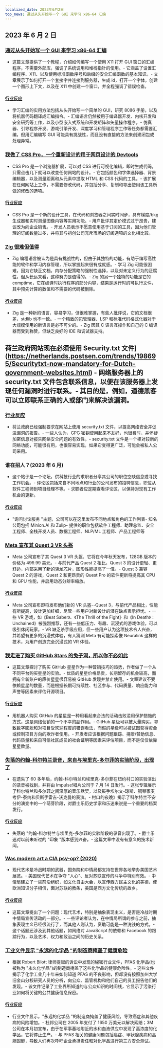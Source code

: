 ```yaml
---
localized_date: 2023年6月2日
top_news: 通过从头开始写一个 GUI 来学习 x86-64 汇编
---
```


## 2023 年 6 月 2 日

### [通过从头开始写一个 GUI 来学习 x86-64 汇编](https://gaultier.github.io/blog/x11_x64.html)

- 这篇文章提供了一个教程，介绍如何编写一个使用 X11 打开 GUI 窗口的汇编程序，不需要外部库，强调了系统调用和堆栈指针的使用。- 它涵盖了设置汇编程序、X11、以及使用标准函数序号和后缀的安全汇编函数的基本知识。- 文章展示了如何打开一个套接字并连接到服务器，生成 id，打开一个字体，创建一个图形上下文，以及在 X11 中创建一个窗口，并全程强调了错误检查。

#### [行业反应](http://news.ycombinator.com/item?id=36153237)

- 学习汇编的实用方法包括从头开始写一个简单的 GUI，研究 8086 手册，以及将机器代码翻译成汇编指令。- 汇编语言仍然被用于编译器开发、内核开发和安全研究等工作，以及小型嵌入式系统和开发矩阵和矢量操作程序。- 仿真器、引导程序开发、游戏引擎开发、深度学习和管理程序工作等任务都需要汇编，但用汇编编写 GUI 可能具有挑战性，而且没有直接的方法来创建闭包或处理异常。

### [我做了 CSS Pro，一个重新设计的用于网页设计的 Devtools](https://csspro.com)

- CSS Pro 是一个浏览器扩展，可以对 CSS 进行可视化编辑，即时生成代码，只需点击几下就可以改变任何网站的设计。- 它包括颜色和字体选择器、背景编辑器，以及测量距离和从元素中提取 HTML 和 CSS 代码的工具。- 该扩展在任何网站上工作，不需要修改代码，并包括分享、复制和导出使用该工具所做的修改的选项。

#### [行业反应](http://news.ycombinator.com/item?id=36148807)

- CSS Pro 是一个新的设计工具，在代码和浏览器之间实时同步，具有梯度/bkg 生成器和实时测量图像内容等实用功能。- 用户批评其定价模式过于昂贵，建议改为向企业销售。- 开发人员表示不愿意使用基于订阅的工具，因为他们管理的订阅数量过多，并将其与初创公司充斥市场的订阅选项的文化相比较。

### [Zig 很难但值得](http://ratfactor.com/zig/hard)

- Zig 编程语言被认为是具有挑战性的，但由于其独特的功能，有助于编写高性能的软件和学习内存管理，所以掌握起来很有成就感。- 学习 Zig 可能很困难，因为它缺乏文档，内存分配策略的强制性选择，以及对未定义行为的迂腐性，但从长远来看，这种努力是值得的。- Zig 的另一个独特的功能是它的 comptime，它在编译时执行程序的部分内容，结果是运行时的可执行文件，其中预先计算的数值和不需要的代码被删除。

#### [行业反应](http://news.ycombinator.com/item?id=36149462)

- Zig 是一种新的语言，容易学习，但很难掌握，有些人批评说，它的文档很差，stdlib 也不一致。- 一个精致的包管理器、LSP 和标准代码格式化器对于大规模使用的新语言是必不可少的。- Zig 因其 C 语言互操作和自己的 C 编译器而受到称赞，但缺乏良好的 IDE 和调试器支持。

## 荷兰政府网站现在必须使用 Security.txt 文件](https://netherlands.postsen.com/trends/198695/Securitytxt-now-mandatory-for-Dutch-government-websites.html) - 网络服务器上的 security.txt 文件包含联系信息，以便在该服务器上发现任何漏洞时进行联系。- 其目的是，例如，道德黑客可以立即联系正确的人或部门来解决该漏洞。

### [行业反应](http://news.ycombinator.com/item?id=36149004)

- 荷兰政府已经强制要求在网站上使用 security.txt 文件，以提高网络安全并促进漏洞的报告。- 一些人认为，GPG 密钥使用起来不友好，也很费时，并怀疑加密信息对报告网络安全问题的有效性。- security.txt 文件是一个相对较新的网络功能，可能很有用，也很容易实现，如果它变得更广泛，可能会被私人公司采用。

### 谁在招人？(2023 年 6 月)

- 这个帖子是一个论坛，供科技行业的求职者分享其公司的职位空缺信息或寻找工作机会。- 评论区包括来自不同地点和行业的公司发布的招聘信息，职位从软件工程师到项目经理不等。- 求职者应定期查看评论区，以保持对现有工作机会的更新。

#### [行业反应](http://news.ycombinator.com/item?id=36152014)

- "询问讨论服务 "主题，公司可以在这里发布不同地点和角色的工作列表- 知名公司包括 Minion.AI 和 Zulip- 提供的职位包括软件工程师、助理总监、安全工程师、全栈开发人员、数据工程师、NLP/ML 工程师、产品工程师等

### [Meta 宣布其 Quest 3 VR 头盔](https://www.theverge.com/2023/6/1/23744576/meta-quest-3-vr-headset-price-details)

- Meta 公司宣布了其 Quest 3 VR 头盔，它将在今年秋天发布，128GB 版本的价格为 499.99 美元。- 与前代产品 Quest 2 相比，Quest 3 的设计更轻、更舒适，内部采用了新的骁龙芯片，图形性能提高了一倍。- Quest 3 兼容 Quest 2 的游戏，Quest 2 和更昂贵的 Quest Pro 的软件更新将提高其 CPU 和 GPU 性能，并启用动态分辨率缩放。

#### [行业反应](http://news.ycombinator.com/item?id=36151375)

- Meta 公司宣布即将发布他们新的 VR 头盔--Quest 3，与前代产品相比，性能有所提高，设计更加纤细，尽管一些用户对新设计的潜在缺点表示担忧。- 一些 VR 游戏，如《Beat Saber》、《The Thrill of the Fight》和《In Death》：Unchained》被强烈推荐，还有一些低压力、有趣、沉浸式的游戏体验，可以吸引休闲玩家。- VR 缺乏杀手级应用，但一些用户认为这项技术令人兴奋，并希望有更多的沉浸式体验，有人猜测 Meta 有可能探索像 Neuralink 这样的技术，为用户创造完全沉浸式的 VR 体验。

### [我走进了购买 GitHub Stars 的兔子洞，所以你不必如此](https://the-guild.dev/blog/judging-open-source-by-github-stars)

- 这篇文章探讨了购买 GitHub 星星作为一种营销技巧的趋势，作者做了一个从不同平台购买星星的实验。- 优质的星星价格昂贵，长期留存的机会较高，而拥有全新账户的廉价星星很容易被 GitHub 发现并禁止使用。- 文章建议不要依赖星星的数量，而是根据长期可持续性、社区参与、代码质量、响应能力和声誉等因素来评估开源项目。

#### [行业反应](http://news.ycombinator.com/item?id=36151140)

- 用机器人购买 GitHub 的星星是一种用看起来合法的活动击败滥用保护措施的方式，这是网络营销的一个不幸的副作用。- GitHub 星级可以被大量购买，导致数字膨胀和对项目受欢迎程度的错误看法，而假的星级可以被试图获得资金或控制项目方向的欺诈者使用。- 开发者应该根据问题跟踪、捐赠/赞助信息、代码质量和来自可信社区成员的社会证明等因素来评估项目，而不是仅仅依靠星星数量。

### [失落的约翰-科尔特兰录音，来自与埃里克-多尔菲的实验阶段，出现了](https://www.npr.org/2023/05/31/1179098682/john-coltrane-eric-dolphy-village-gate-1961-lost-album)

- 在遗失了 60 多年后，约翰-科尔特兰和埃里克-多尔菲在纽约村口的实验演出的录音被找到，并将由 Impulse!唱片公司于 7 月 14 日发行。- 这张专辑展示了科尔特兰和多尔菲之间深厚的音乐默契，以及鼓手埃尔文-琼斯、钢琴家麦考伊-泰纳和贝斯手雷吉-沃克曼的表演。- 村口的夜晚》揭示了科尔特兰不安分的演变中的一个萌芽阶段，对爵士乐历史学家和乐迷来说是一个重要的档案发行。

#### [行业反应](http://news.ycombinator.com/item?id=36146905)

- 失落的 "约翰-科尔特兰与埃里克-多尔菲的实验阶段的录音出现了。- 爵士乐迷对以前未听过的 "印象 "版本感到兴奋。- 这篇文章中没有有意义的技术新闻。

### [Was modern art a CIA psy-op? (2020)](https://daily.jstor.org/was-modern-art-really-a-cia-psy-op/)

- 现代艺术是冷战时期的武器，国务院和中情局都支持在世界各地举办美国艺术展览。- 美国现代艺术在争夺 "人心"、反对苏联宣传的斗争中特别有效。- 中情局建立了一些前沿组织，如文化自由大会，以宣传西方民主文化的美德，使欧洲知识分子相信，面对苏联的教条，美国是西方文化传统的故乡。

#### [行业反应](http://news.ycombinator.com/item?id=36155204)

- 这篇文章提出了一个问题：现代艺术，特别是抽象表现主义，是否是冷战时期中情局宣传活动的一部分。- 一些评论者认为，在中情局所谓的参与之前，抽象表现主义已经很流行了，而其他人则认为，资助可能是一种洗钱的方式。- 这个话题还涉及到其他话题，如网络对 JavaScript 的依赖和 Facebook 的跟踪行为，以及艺术、权力和政治之间的历史关系。

### [工业文件显示 "永远的化学品 "的制造商掩盖了健康危险](https://phys.org/news/2023-05-secret-industry-documents-reveal-makers.html)

- 根据 Robert Bilott 律师提起的诉讼中发现的秘密行业文件，PFAS 化学品(也被称为 "永久化学品")的制造商掩盖了这些化学品的健康危险性。- 这些文件揭示了化学工业几十年来如何知道 PFAS 的不良影响，但却没有按照加州大学旧金山分校研究人员的分析，向公众、监管机构和他们自己的员工报告他们的发现。- 该文件记录了工业界所知道的与公众知识的时间线，它显示了污染行业如何将关键的公共健康信息保密。

#### [行业反应](http://news.ycombinator.com/item?id=36149789)

- 行业文件显示，"永远的化学品 "的制造商掩盖了健康风险，导致癌症和其他疾病的风险增加。- 杜邦公司在 2005 年支付了 1650 万美元以解决索赔；3M 公司在本月初宣布，由于在军事基地附近的水和血液供应中发现了高浓度的化学品，它将停止生产。- 与 PFAS 相关的健康问题包括癌症、甲状腺疾病和高胆固醇，导致人们再次呼吁企业承担责任和对化学品进行第三方安全测试。

</Steps>
